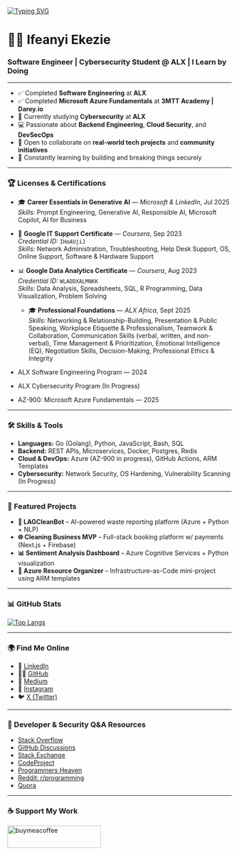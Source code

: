 [![Typing SVG](https://readme-typing-svg.demolab.com?font=Fira+Code&pause=1000&color=3880F7&random=false&width=435&lines=Hey!+You+are+welcome+to+my+Profile;My+name+is+Ifeanyi+Ekezie;I+am+passionate+about+Technology;I+learn+by+Doing)](https://git.io/typing-svg)

# 👨‍💻 Ifeanyi Ekezie

### Software Engineer | Cybersecurity Student @ ALX | I Learn by Doing

---

- ✅ Completed **Software Engineering** at **ALX**
- ✅ Completed **Microsoft Azure Fundamentals** at **3MTT Academy |  Darey.io**
- 🔐 Currently studying **Cybersecurity** at **ALX**
- 💻 Passionate about **Backend Engineering**, **Cloud Security**, and **DevSecOps**
- 🤝 Open to collaborate on **real-world tech projects** and **community initiatives**
- 🚀 Constantly learning by building and breaking things securely

---

### 🏆 Licenses & Certifications

- 🎓 **Career Essentials in Generative AI** — *Microsoft & LinkedIn*, Jul 2025  
  *Skills:* Prompt Engineering, Generative AI, Responsible AI, Microsoft Copilot, AI for Business

- 🧰 **Google IT Support Certificate** — *Coursera*, Sep 2023  
  *Credential ID:* `IHoAUjiJ`  
  *Skills:* Network Administration, Troubleshooting, Help Desk Support, OS, Online Support, Software & Hardware Support

- 📊 **Google Data Analytics Certificate** — *Coursera*, Aug 2023  
  *Credential ID:* `WLADDXALMNKK`  
  *Skills:* Data Analysis, Spreadsheets, SQL, R Programming, Data Visualization, Problem Solving

  - 🎓 **Professional Foundations** — *ALX Africa*, Sept 2025  
  *Skills:* Networking & Relationship-Building, Presentation & Public Speaking, Workplace Etiquette & Professionalism, Teamwork & Collaboration, Communication Skills (verbal, written, and non-verbal), Time Management & Prioritization, Emotional Intelligence (EQ), Negotiation Skills, Decision-Making, Professional Ethics & Integrity
  
- ALX Software Engineering Program — 2024
- ALX Cybersecurity Program (In Progress)
- AZ-900: Microsoft Azure Fundamentals — 2025

---

### 🛠 Skills & Tools

- **Languages:** Go (Golang), Python, JavaScript, Bash, SQL  
- **Backend:** REST APIs, Microservices, Docker, Postgres, Redis  
- **Cloud & DevOps:** Azure (AZ-900 in progress), GitHub Actions, ARM Templates  
- **Cybersecurity:** Network Security, OS Hardening, Vulnerability Scanning (In Progress)

---

### 🚀 Featured Projects

- **🧠 LAGCleanBot** – AI-powered waste reporting platform (Azure + Python + NLP)
- **🌐 Cleaning Business MVP** – Full-stack booking platform w/ payments (Next.js + Firebase)
- **📊 Sentiment Analysis Dashboard** – Azure Cognitive Services + Python visualization
- **🔐 Azure Resource Organizer** – Infrastructure-as-Code mini-project using ARM templates

---

### 📊 GitHub Stats

[![Top Langs](https://github-readme-stats.vercel.app/api/top-langs/?username=iiekezie&layout=compact&theme=github_dark)](https://github.com/iiekezie/github-readme-stats)

---

### 🌍 Find Me Online

- 💼 [LinkedIn](https://linkedin.com/in/iiekezie)
- 🧑‍💻 [GitHub](https://github.com/iiekezie)
- 📝 [Medium](https://medium.com/@iiekezie)
- 📸 [Instagram](https://instagram.com/iiekezie)
- 🐦 [X (Twitter)](https://x.com/iiekezie)

---

### 💬 Developer & Security Q&A Resources

- [Stack Overflow](https://stackoverflow.com/)
- [GitHub Discussions](https://github.com/)
- [Stack Exchange](https://stackexchange.com/)
- [CodeProject](https://codeproject.com/)
- [Programmers Heaven](https://programmersheaven.com/)
- [Reddit: r/programming](https://reddit.com/r/programming/)
- [Quora](https://quora.com/)

---

### ☕ Support My Work

<a href="https://www.buymeacoffee.com/iiekezie">
  <img src="https://cdn.buymeacoffee.com/buttons/v2/default-yellow.png" height="50" width="210" alt="buymeacoffee" />
</a>
